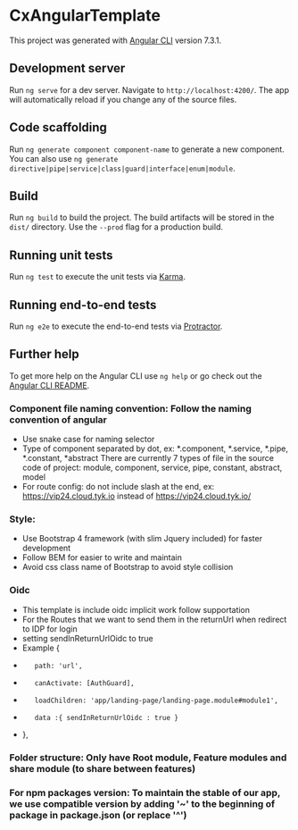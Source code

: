 # CxAngularTemplate

This project was generated with [Angular CLI](https://github.com/angular/angular-cli) version 7.3.1.

## Development server

Run `ng serve` for a dev server. Navigate to `http://localhost:4200/`. The app will automatically reload if you change any of the source files.

## Code scaffolding

Run `ng generate component component-name` to generate a new component. You can also use `ng generate directive|pipe|service|class|guard|interface|enum|module`.

## Build

Run `ng build` to build the project. The build artifacts will be stored in the `dist/` directory. Use the `--prod` flag for a production build.

## Running unit tests

Run `ng test` to execute the unit tests via [Karma](https://karma-runner.github.io).

## Running end-to-end tests

Run `ng e2e` to execute the end-to-end tests via [Protractor](http://www.protractortest.org/).

## Further help

To get more help on the Angular CLI use `ng help` or go check out the [Angular CLI README](https://github.com/angular/angular-cli/blob/master/README.md).

### Component file naming convention: Follow the naming convention of angular
* Use snake case for naming selector
* Type of component separated by dot, ex: *.component, *.service, *.pipe, *.constant, *abstract
There are currently 7 types of file in the source code of project: module, component, service, pipe, constant, abstract, model
* For route config: do not include slash at the end, ex: https://vip24.cloud.tyk.io instead of https://vip24.cloud.tyk.io/

### Style:
* Use Bootstrap 4 framework (with slim Jquery included) for faster development
* Follow BEM for easier to write and maintain
* Avoid css class name of Bootstrap to avoid style collision

### Oidc 
* This template is include oidc implicit work follow supportation
* For the Routes that we want to send them in the returnUrl when redirect to IDP for login 
* setting sendInReturnUrlOidc to true
* Example {
*        path: 'url',
*        canActivate: [AuthGuard],
*        loadChildren: 'app/landing-page/landing-page.module#module1',
*        data :{ sendInReturnUrlOidc : true }
*    },

### Folder structure: Only have Root module, Feature modules and share module (to share between features)
### For npm packages version: To maintain the stable of our app, we use compatible version by adding '~' to the beginning of package in package.json (or replace '^')

